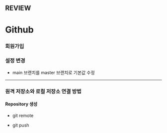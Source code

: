 ## REVIEW

# Github

### 회원가입

### 설정 변경

- main 브랜치를 master 브랜치로 기본값 수정

---

### 원격 저장소와 로컬 저장소 연결 방법

#### Repository 생성

- git remote

- git push

  

